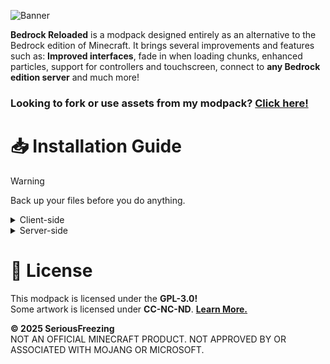 ![Banner](https://i.imgur.com/LqwCXMR.png)

**Bedrock Reloaded** is a modpack designed entirely as an alternative to the Bedrock edition of Minecraft. It brings several improvements and features such as: **Improved interfaces**, fade in when loading chunks, enhanced particles, support for controllers and touchscreen, connect to **any Bedrock edition server** and much more!

### Looking to fork or use assets from my modpack? **[Click here!](https://github.com/seriousfreezing/BedrockReloaded/wiki/Forking-Guidelines)**

# 📥 Installation Guide
> [!WARNING]
> Back up your files before you do anything.

<details>
<summary>Client-side</summary>

- **[ATLauncher](https://www.bisecthosting.com/clients/index.php?rp=/knowledgebase/361)**
- **[CurseForge Launcher](https://www.bisecthosting.com/clients/index.php?rp=/knowledgebase/160)**
- **[GDLauncher](https://www.bisecthosting.com/clients/index.php?rp=/knowledgebase/142)**
- **[Modrinth Launcher](https://support.modrinth.com/en/articles/8802250-modpacks-on-modrinth)**
- **[MultiMC](https://www.bisecthosting.com/clients/index.php?rp=/knowledgebase/141)**
</details>

<details>
<summary>Server-side</summary>

  - **[Docker Compose](https://docker-minecraft-server.readthedocs.io/en/latest/)**
  - **[mcman](https://github.com/ParadigmMC/mcman)**
- <details>
  <summary><strong>Packwiz</strong></summary>

  Download the [packwiz-installer-bootstrap](https://github.com/packwiz/packwiz-installer-bootstrap/releases), move it to the **root folder** of your server, and add the following command to your **pre-launch command**: 
   ```
   java -jar packwiz-installer-bootstrap.jar -g -s server https://raw.githubusercontent.com/seriousfreezing/SolarApocalypse/refs/heads/main/versions/supported/1.21.3/index.toml
  ```
   - **[Change the Minecraft version you want.](https://github.com/seriousfreezing/SolarApocalypse/tree/main/versions/supported)**  
  </details>
</details>

# 📜 License
This modpack is licensed under the **GPL-3.0!**   
Some artwork is licensed under **CC-NC-ND**. **[Learn More.](https://github.com/seriousfreezing/SolarApocalypse/wiki/Forking-Guidelines)**

**&copy; 2025 SeriousFreezing**  
NOT AN OFFICIAL MINECRAFT PRODUCT. NOT APPROVED BY OR ASSOCIATED WITH MOJANG OR MICROSOFT.